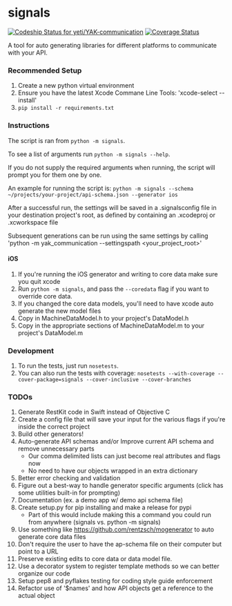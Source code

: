 signals
==========================

[ ![Codeship Status for yeti/YAK-communication](https://codeship.com/projects/d2fa74a0-01ab-0133-75b8-2226f6cba81b/status?branch=master)](https://codeship.com/projects/88715)
[ ![Coverage Status](https://coveralls.io/repos/yeti/YAK-communication/badge.svg?branch=HEAD&t=YrPM9o)](https://coveralls.io/r/yeti/YAK-communication?branch=HEAD)

A tool for auto generating libraries for different platforms to communicate with your API. 

### Recommended Setup

1. Create a new python virtual environment
2. Ensure you have the latest Xcode Commane Line Tools: 'xcode-select --install'
3. `pip install -r requirements.txt`



### Instructions

The script is ran from `python -m signals`.

To see a list of arguments run `python -m signals --help`.

If you do not supply the required arguments when running, the script will prompt you for them one by one.

An example for running the script is: `python -m signals --schema ~/projects/your-project/api-schema.json --generator ios`

After a successful run, the settings will be saved in a .signalsconfig file in your destination project's root, as defined by containing an .xcodeproj or .xcworkspace file

Subsequent generations can be run using the same settings by calling 'python -m yak_communication --settingspath <your_project_root>'

#### iOS

1. If you're running the iOS generator and writing to core data make sure you quit xcode
2. Run `python -m signals`, and pass the `--coredata` flag if you want to override core data.
3. If you changed the core data models, you'll need to have xcode auto generate the new model files
4. Copy in MachineDataModel.h to your project's DataModel.h
5. Copy in the appropriate sections of MachineDataModel.m to your project's DataModel.m


### Development

1. To run the tests, just run `nosetests`.
2. You can also run the tests with coverage: `nosetests --with-coverage --cover-package=signals --cover-inclusive --cover-branches`


### TODOs

1. Generate RestKit code in Swift instead of Objective C
2. Create a config file that will save your input for the various flags if you're inside the correct project
3. Build other generators!
4. Auto-generate API schemas and/or Improve current API schema and remove unnecessary parts
    * Our comma delimited lists can just become real attributes and flags now
    * No need to have our objects wrapped in an extra dictionary
5. Better error checking and validation
6. Figure out a best-way to handle generator specific arguments (click has some utilities built-in for prompting)
7. Documentation (ex. a demo app w/ demo api schema file)
8. Create setup.py for pip installing and make a release for pypi
    * Part of this would include making this a command you could run from anywhere (signals vs. python -m signals)
9. Use something like https://github.com/rentzsch/mogenerator to auto generate core data files
10. Don't require the user to have the ap-schema file on their computer but point to a URL
11. Preserve existing edits to core data or data model file.
12. Use a decorator system to register template methods so we can better organize our code
13. Setup pep8 and pyflakes testing for coding style guide enforcement
14. Refactor use of '$names' and how API objects get a reference to the actual object